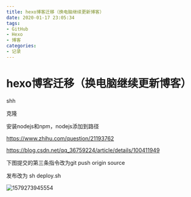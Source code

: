 ```yaml
---
title: hexo博客迁移（换电脑继续更新博客）
date: 2020-01-17 23:05:34
tags:
- GitHub
- Hexo
- 博客
categories:
- 记录
---
```


# hexo博客迁移（换电脑继续更新博客）

shh

克隆

安装nodejs和npm，nodejs添加到路径

https://www.zhihu.com/question/21193762

https://blog.csdn.net/qq_36759224/article/details/100411949



下图提交的第三条指令改为git push origin source

发布改为 sh deploy.sh

![1579273945554](D:\Blog\PanosPanay.github.io\source\_posts\blog-transfer\1579273945554.png)